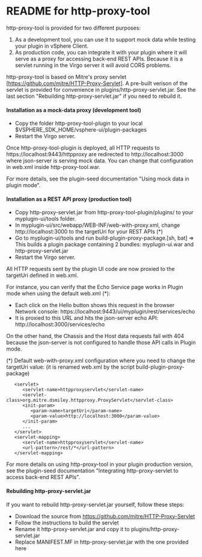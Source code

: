 README for http-proxy-tool
==========================

http-proxy-tool is provided for two different purposes:
1) As a development tool, you can use it to support mock data while testing your plugin in vSphere Client. 
2) As production code, you can integrate it with your plugin where it will serve as a proxy for accessing 
back-end REST APIs. Because it is a servlet running in the Virgo server it will avoid CORS problems.

http-proxy-tool is based on Mitre's proxy servlet [https://github.com/mitre/HTTP-Proxy-Servlet].
A pre-built verison of the servlet is provided for convenience in plugins/http-proxy-servlet.jar.
See the last section "Rebuilding http-proxy-servlet.jar" if you need to rebuild it.

#### Installation as a mock-data proxy (development tool)

- Copy the folder http-proxy-tool-plugin to your local $VSPHERE_SDK_HOME/vsphere-ui/plugin-packages
- Restart the Virgo server.

Once http-proxy-tool-plugin is deployed, all HTTP requests to https://localhost:9443/httpproxy 
are redirected to http://localhost:3000 where json-server is serving mock data.
You can change that configuration in web.xml inside http-proxy-tool.war.

For more details, see the plugin-seed documentation "Using mock data in plugin mode".

#### Installation as a REST API proxy (production tool)

- Copy http-proxy-servlet.jar from http-proxy-tool-plugin/plugins/ to your myplugin-ui/tools folder.
- In myplugin-ui/src/webapp/WEB-INF/web-with-proxy.xml, change http://localhost:3000 to the targetUri
  for your REST APIs (*)
- Go to myplugin-ui/tools and run build-plugin-proxy-package.[sh, bat]
  => This builds a plugin package containing 2 bundles: myplugin-ui.war and http-proxy-servlet.jar
- Restart the Virgo server.

All HTTP requests sent by the plugin UI code are now proxied to the targetUri defined in web.xml.

For instance, you can verify that the Echo Service page works in Plugin mode when using the default web.xml (*):
- Each click on the Hello button shows this request in the browser Network console:
   https://localhost:9443/ui/myplugin/rest/services/echo
- It is proxied to this URL and hits the json-server echo API:
   http://localhost:3000/services/echo

On the other hand, the Chassis and the Host data requests fail with 404 because the json-server is not configured to handle those API calls in Plugin mode.

(*) Default web-with-proxy.xml configuration where you need to change the targetUri value:
(it is renamed web.xml by the script build-plugin-proxy-package)
````
   <servlet>
      <servlet-name>httpproxyservlet</servlet-name>
      <servlet-class>org.mitre.dsmiley.httpproxy.ProxyServlet</servlet-class>
      <init-param>
         <param-name>targetUri</param-name>
         <param-value>http://localhost:3000</param-value>
      </init-param>
      ...
   </servlet>
   <servlet-mapping>
      <servlet-name>httpproxyservlet</servlet-name>
      <url-pattern>/rest/*</url-pattern>
   </servlet-mapping>
````

For more details on using http-proxy-tool in your plugin production version, 
see the plugin-seed documentation "Integrating http-proxy-servlet to access back-end REST APIs".


#### Rebuilding http-proxy-servlet.jar

If you want to rebuild http-proxy-servlet.jar yourself, follow these steps:

- Download the source from https://github.com/mitre/HTTP-Proxy-Servlet
- Follow the instructions to build the servlet
- Rename it http-proxy-servlet.jar and copy it to plugins/http-proxy-servlet.jar
- Replace MANIFEST.MF in http-proxy-servlet.jar with the one provided here





   
